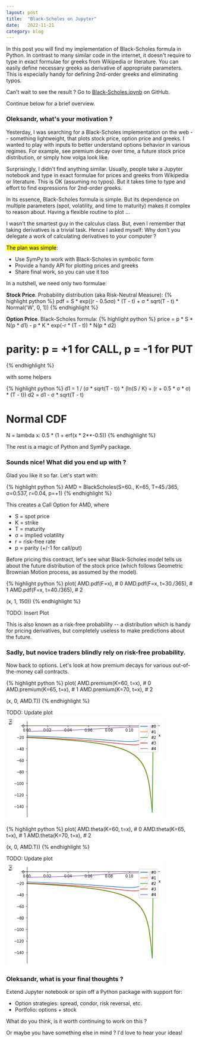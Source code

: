 ```yaml
---
layout: post
title:  "Black-Scholes on Jupyter"
date:   2022-11-21
category: blog
---
```


In this post you will find my implementation of Black-Scholes formula in Python.
In contrast to many similar code in the internet, it doesn't require to type in
exact formulae for greeks from Wikipedia or literature. You can easily define
necessary greeks as derivative of appropriate parameters. This is especially handy
for defining 2nd-order greeks and eliminating typos.

Can't wait to see the result ? Go to <a href="https://github.com/gituliar/gituliar.github.io/blob/main/src/Black-Scholes.ipynb"
target="_blank">Black-Scholes.ipynb</a> on GitHub.

Continue below for a brief overview.

### Oleksandr, what's your motivation ?

Yesterday, I was searching for a Black-Scholes implementation on the web -- something lightweight,
that plots stock price, option price and greeks. I wanted to play with inputs to better
understand options behavior in various regimes. For example, see premium decay over time,
a future stock price distribution, or simply how volga look like.

Surprisingly, I didn't find anything similar. Usually, people take a Jupyter notebook and
type in exact formulae for prices and greeks from Wikipedia or literature. This is OK (assuming
no typos). But it takes time to type and effort to find expressions for 2nd-order greeks.

In its essence, Black-Scholes formula is simple. But its dependence on multiple parameters
(spot, volatility, and time to maturity) makes it complex to reason about. Having a flexible
routine to plot ...

I wasn't the smartest guy in the calculus class. But, even I remember that taking derivatives
is a trivial task. Hence I asked myself: Why don't you delegate a work of calculating
derivatives to your computer ?

<mark>The plan was simple</mark>:
  - Use SymPy to work with Black-Scholes in symbolic form
  - Provide a handy API for plotting prices and greeks
  - Share final work, so you can use it too


In a nutshell, we need only two formulae:

__Stock Price__. Probability distribution (aka Risk-Neutral Measure):
{% highlight python %}
pdf = S * exp((r - 0.5*σ*σ) * (T - t) + σ * sqrt(T - t) * Normal('W', 0, 1))
{% endhighlight %}

__Option Price__. Black-Scholes formula:
{% highlight python %}
price = p * S * N(p * d1) - p * K * exp(-r * (T - t)) * N(p * d2)
# parity: p = +1 for CALL, p = -1 for PUT
{% endhighlight %}

with some helpers

{% highlight python %}
d1 = 1 / (σ * sqrt(T - t)) * (ln(S / K) + (r + 0.5 * σ * σ) * (T - t))
d2 = d1 - σ * sqrt(T - t)

# Normal CDF
N = lambda x: 0.5 * (1 + erf(x * 2**-0.5))
{% endhighlight %}

The rest is a magic of Python and SymPy package.

### Sounds nice! What did you end up with ?

Glad you like it so far. Let's start with:

{% highlight python %}
AMD = BlackScholes(S=60., K=65, T=45./365, σ=0.537, r=0.04, p=+1)
{% endhighlight %}

This creates a Call Option for AMD, where

  - S = spot price
  - K = strike
  - T = maturity
  - σ = implied volatility
  - r = risk-free rate
  - p = parity (+/-1 for call/put)

Before pricing this contract, let's see what Black-Scholes model tells us about the future distribution
of the stock price (which follows Geometric Brownian Motion process, as assumed by the model).

{% highlight python %}
plot(
  AMD.pdf(F=x),               # 0
  AMD.pdf(F=x, t=30./365),    # 1
  AMD.pdf(F=x, t=40./365),    # 2

  (x, 1, 150))
{% endhighlight %}

TODO: Insert Plot

This is also known as a risk-free probability -- a distribution which is handy for pricing
derivatives, but completely useless to make predictions about the future.

### Sadly, but novice traders blindly rely on risk-free probability.

Now back to options. Let's look at how premium decays for various out-of-the-money call contracts.


{% highlight python %}
plot(
  AMD.premium(K=60, t=x),  # 0
  AMD.premium(K=65, t=x),  # 1
  AMD.premium(K=70, t=x),  # 2

  (x, 0, AMD.T))
{% endhighlight %}

TODO: Update plot
<img  src="/img/black-scholes/call-theta.png" class="plot"/>

{% highlight python %}
plot(
  AMD.theta(K=60, t=x),  # 0
  AMD.theta(K=65, t=x),  # 1
  AMD.theta(K=70, t=x),  # 2

  (x, 0, AMD.T))
{% endhighlight %}

TODO: Update plot
<img  src="/img/black-scholes/call-theta.png" class="plot"/>

### Oleksandr, what is your final thoughts ?

Extend Jupyter notebook or spin off a Python package with support for:
  * Option strategies: spread, condor, risk reversal, etc.
  * Portfolio: options + stock

What do you think, is it worth continuing to work on this ?

Or maybe you have something else in mind ? I'd love to hear your ideas!